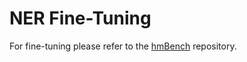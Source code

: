# NER Fine-Tuning

For fine-tuning please refer to the [hmBench](https://github.com/stefan-it/hmBench) repository.
